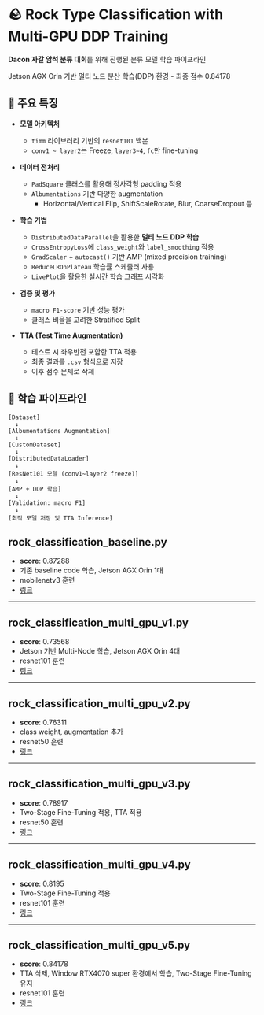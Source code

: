 # 🪨 Rock Type Classification with Multi-GPU DDP Training

 **Dacon 자갈 암석 분류 대회**를 위해 진행된 분류 모델 학습 파이프라인
 
Jetson AGX Orin 기반 멀티 노드 분산 학습(DDP) 환경 - 최종 점수 0.84178

## 🚀 주요 특징

- **모델 아키텍처**
  - `timm` 라이브러리 기반의 `resnet101` 백본
  - `conv1 ~ layer2`는 Freeze, `layer3~4`, `fc`만 fine-tuning

- **데이터 전처리**
  - `PadSquare` 클래스를 활용해 정사각형 padding 적용
  - `Albumentations` 기반 다양한 augmentation
    - Horizontal/Vertical Flip, ShiftScaleRotate, Blur, CoarseDropout 등

- **학습 기법**
  - `DistributedDataParallel`을 활용한 **멀티 노드 DDP 학습**
  - `CrossEntropyLoss`에 `class_weight`와 `label_smoothing` 적용
  - `GradScaler` + `autocast()` 기반 AMP (mixed precision training)
  - `ReduceLROnPlateau` 학습률 스케줄러 사용
  - `LivePlot`을 활용한 실시간 학습 그래프 시각화

- **검증 및 평가**
  - `macro F1-score` 기반 성능 평가
  - 클래스 비율을 고려한 Stratified Split

- **TTA (Test Time Augmentation)**
  - 테스트 시 좌우반전 포함한 TTA 적용
  - 최종 결과를 `.csv` 형식으로 저장
  - 이후 점수 문제로 삭제

## 🧩 학습 파이프라인

```text
[Dataset] 
  ↓
[Albumentations Augmentation]
  ↓
[CustomDataset]
  ↓
[DistributedDataLoader]
  ↓
[ResNet101 모델 (conv1~layer2 freeze)]
  ↓
[AMP + DDP 학습]
  ↓
[Validation: macro F1] 
  ↓
[최적 모델 저장 및 TTA Inference]

```


## rock_classification_baseline.py
- **score**: 0.87288  
- 기존 baseline code 학습, Jetson AGX Orin 1대  
- mobilenetv3 훈련  
- [링크](https://cafe.daum.net/SmartRobot/RoVa/2202)

---

## rock_classification_multi_gpu_v1.py
- **score**: 0.73568  
- Jetson 기반 Multi-Node 학습, Jetson AGX Orin 4대  
- resnet101 훈련  
- [링크](https://cafe.daum.net/SmartRobot/RoVa/2206)

---

## rock_classification_multi_gpu_v2.py
- **score**: 0.76311  
- class weight, augmentation 추가  
- resnet50 훈련  
- [링크](https://cafe.daum.net/SmartRobot/RoVa/2216)

---

## rock_classification_multi_gpu_v3.py
- **score**: 0.78917  
- Two-Stage Fine-Tuning 적용, TTA 적용  
- resnet50 훈련  
- [링크](https://cafe.daum.net/SmartRobot/RoVa/2222)

---

## rock_classification_multi_gpu_v4.py
- **score**: 0.8195  
- Two-Stage Fine-Tuning 적용  
- resnet101 훈련  
- [링크](https://cafe.daum.net/SmartRobot/RoVa/2227)

---

## rock_classification_multi_gpu_v5.py
- **score**: 0.84178  
- TTA 삭제, Window RTX4070 super 환경에서 학습, Two-Stage Fine-Tuning 유지  
- resnet101 훈련  
- [링크](https://cafe.daum.net/SmartRobot/RoVa/2229)

